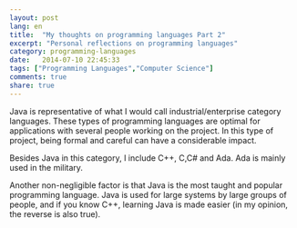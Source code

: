```yaml
---
layout: post
lang: en
title:  "My thoughts on programming languages Part 2"
excerpt: "Personal reflections on programming languages"
category: programming-languages
date:   2014-07-10 22:45:33
tags: ["Programming Languages","Computer Science"]
comments: true
share: true
---
```


Java is representative of what I would call industrial/enterprise category languages. These types of programming languages are optimal for applications with several people working on the project. In this type of project, being formal and careful can have a considerable impact.
 
Besides Java in this category, I include C++, C,C# and Ada. Ada is mainly used in the military.

Another non-negligible factor is that Java is the most taught and popular programming language. Java is used for large systems by large groups of people, and if you know C++, learning Java is made easier (in my opinion, the reverse is also true).